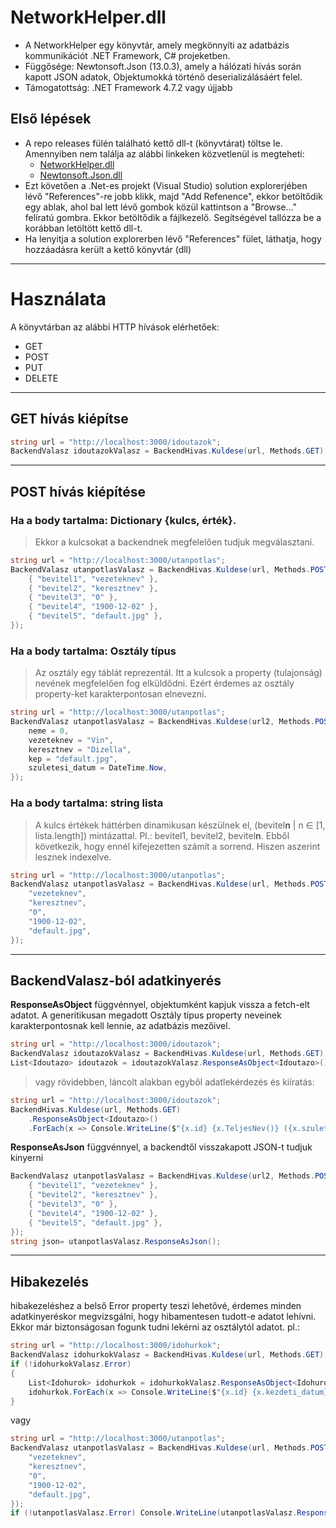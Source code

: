 # NetworkHelper.dll

- A NetworkHelper egy könyvtár, amely megkönnyíti az adatbázis kommunikációt .NET Framework, C# projeketben.
- Függősége: Newtonsoft.Json (13.0.3), amely a hálózati hívás során kapott JSON adatok, Objektumokká történő deserializálásáért felel.
- Támogatottság: .NET Framework 4.7.2 vagy újjabb

## Első lépések
- A repo releases fülén található kettő dll-t (könyvtárat) töltse le. Amennyiben nem találja az alábbi linkeken közvetlenül is megteheti:
    - [NetworkHelper.dll](https://github.com/vellt/Network_Helper_Library/releases/download/v0.0.1/NetworkHelper.dll)
    - [Newtonsoft.Json.dll](https://github.com/vellt/Network_Helper_Library/releases/download/v0.0.1/Newtonsoft.Json.dll)
- Ezt követően a .Net-es projekt (Visual Studio) solution explorerjében lévő "References"-re jobb klikk, majd "Add Refenence", ekkor betöltődik egy ablak, ahol bal lett lévő gombok közül kattintson a "Browse..." felíratú gombra.
Ekkor betöltődik a fájlkezelő. Segítségével tallózza be a korábban letöltött kettő dll-t.
- Ha lenyitja a solution explorerben lévő "References" fület, láthatja, hogy hozzáadásra került a kettő könyvtár (dll)

-------------

# Használata

A könyvtárban az alábbi HTTP hívások elérhetőek:
- GET
- POST
- PUT
- DELETE

-------------

## GET hívás kiépítse
```C#
string url = "http://localhost:3000/idoutazok";
BackendValasz idoutazokValasz = BackendHivas.Kuldese(url, Methods.GET);
```

-------------

## POST hívás kiépítése
### Ha a body tartalma: Dictionary {kulcs, érték}.
> Ekkor a kulcsokat a backendnek megfelelően tudjuk megválasztani.
```C#
string url = "http://localhost:3000/utanpotlas";
BackendValasz utanpotlasValasz = BackendHivas.Kuldese(url, Methods.POST, new Dictionary<string, string> {
    { "bevitel1", "vezeteknev" },
    { "bevitel2", "keresztnev" },
    { "bevitel3", "0" },
    { "bevitel4", "1900-12-02" },
    { "bevitel5", "default.jpg" },
});
```
### Ha a body tartalma: Osztály típus
> Az osztály egy táblát reprezentál. Itt a kulcsok a property (tulajonság) nevének megfelelően fog elküldődni. Ezért érdemes az osztály property-ket karakterpontosan elnevezni.
```C#
string url = "http://localhost:3000/utanpotlas";
BackendValasz utanpotlasValasz = BackendHivas.Kuldese(url2, Methods.POST, new Idoutazo {
    neme = 0,
    vezeteknev = "Vin",
    keresztnev = "Dizella",
    kep = "default.jpg",
    szuletesi_datum = DateTime.Now,
});
```
### Ha a body tartalma: string lista
> A kulcs értékek háttérben dinamikusan készülnek el, (bevitel**n** | n ∈ [1, lista.length]) mintázattal. Pl.: bevitel1, bevitel2, bevitel**n**. Ebből következik, hogy ennél kifejezetten számít a sorrend. Hiszen aszerint lesznek indexelve.
```C#
string url = "http://localhost:3000/utanpotlas";
BackendValasz utanpotlasValasz = BackendHivas.Kuldese(url, Methods.POST, new List<string> {
    "vezeteknev",
    "keresztnev",
    "0",
    "1900-12-02",
    "default.jpg",
});
```
-------------

## BackendValasz-ból adatkinyerés
**ResponseAsObject** függvénnyel, objektumként kapjuk vissza a fetch-elt adatot. A generitikusan megadott Osztály típus property neveinek karakterpontosnak kell lennie, az adatbázis mezőivel.
```C#
string url = "http://localhost:3000/idoutazok";
BackendValasz idoutazokValasz = BackendHivas.Kuldese(url, Methods.GET);
List<Idoutazo> idoutazok = idoutazokValasz.ResponseAsObject<Idoutazo>(); // háttérben Json deserializálás történik
```

> vagy rövidebben, láncolt alakban egyből adatlekérdezés és kiíratás:
```C#
string url = "http://localhost:3000/idoutazok";
BackendHivas.Kuldese(url, Methods.GET)
    .ResponseAsObject<Idoutazo>()
    .ForEach(x => Console.WriteLine($"{x.id} {x.TeljesNev()} ({x.szuletesi_datum.Year})"));
```

**ResponseAsJson** függvénnyel, a backendtől visszakapott JSON-t tudjuk kinyerni
```C#
BackendValasz utanpotlasValasz = BackendHivas.Kuldese(url2, Methods.POST, new Dictionary<string, string> {
    { "bevitel1", "vezeteknev" },
    { "bevitel2", "keresztnev" },
    { "bevitel3", "0" },
    { "bevitel4", "1900-12-02" },
    { "bevitel5", "default.jpg" },
});
string json= utanpotlasValasz.ResponseAsJson();
```

-------------

## Hibakezelés
hibakezeléshez a belső Error property teszi lehetővé, érdemes minden adatkinyeréskor megvizsgálni, hogy hibamentesen tudott-e adatot lehívni. Ekkor már biztonságosan fogunk tudni lekérni az osztálytól adatot. pl.:
```C#
string url = "http://localhost:3000/idohurkok";
BackendValasz idohurkokValasz = BackendHivas.Kuldese(url, Methods.GET);
if (!idohurkokValasz.Error)
{
    List<Idohurok> idohurkok = idohurkokValasz.ResponseAsObject<Idohurok>();
    idohurkok.ForEach(x => Console.WriteLine($"{x.id} {x.kezdeti_datum} {x.veg_datum} {x.esemeny_nev}"));
}
```
vagy 
```C#
string url = "http://localhost:3000/utanpotlas";
BackendValasz utanpotlasValasz = BackendHivas.Kuldese(url, Methods.POST, new List<string> {
    "vezeteknev",
    "keresztnev",
    "0",
    "1900-12-02",
    "default.jpg",
});
if (!utanpotlasValasz.Error) Console.WriteLine(utanpotlasValasz.ResponseAsJson());
```
